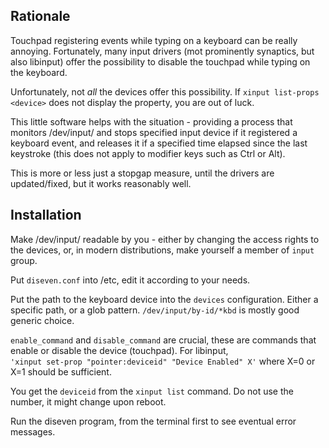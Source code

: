 ## Rationale

Touchpad registering events while typing on a keyboard can be really annoying.
Fortunately, many input drivers (mot prominently synaptics, but also libinput)
offer the possibility to disable the touchpad while typing on the keyboard.

Unfortunately, not *all* the devices offer this possibility.
If `xinput list-props <device>` does not display the property, you are out of luck.

This little software helps with the situation - providing a process that
monitors /dev/input/ and stops specified input device if it registered a
keyboard event, and releases it if a specified time elapsed since the last
keystroke (this does not apply to modifier keys such as Ctrl or Alt).

This is more or less just a stopgap measure, until the drivers are
updated/fixed, but it works reasonably well.

## Installation

Make /dev/input/ readable by you - either by changing the access rights to the devices, or, in modern distributions, make yourself a member of `input` group.

Put `diseven.conf` into /etc, edit it according to your needs.

Put the path to the keyboard device into the `devices` configuration. Either a specific path, or a glob pattern. `/dev/input/by-id/*kbd` is mostly good generic choice.

`enable_command` and `disable_command` are crucial, these are commands that
enable or disable the device (touchpad). For libinput,  
`'xinput set-prop "pointer:deviceid" "Device Enabled" X'` where X=0 or X=1 should be sufficient.

You get the `deviceid` from the `xinput list` command. Do not use the number, it might change upon reboot.

Run the diseven program, from the terminal first to see eventual error messages.
 

